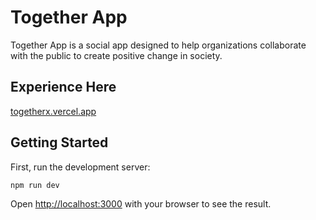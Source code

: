 # Together App

Together App is a social app designed to help organizations collaborate with the public to create positive change in society.

## Experience Here

[togetherx.vercel.app](https://togetherx.vercel.app)

## Getting Started

First, run the development server:

```bash
npm run dev
```

Open [http://localhost:3000](http://localhost:3000) with your browser to see the result.